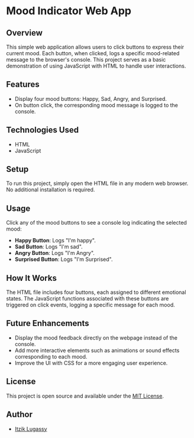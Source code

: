 # Mood Indicator Web App

## Overview
This simple web application allows users to click buttons to express their current mood. Each button, when clicked, logs a specific mood-related message to the browser's console. This project serves as a basic demonstration of using JavaScript with HTML to handle user interactions.

## Features
- Display four mood buttons: Happy, Sad, Angry, and Surprised.
- On button click, the corresponding mood message is logged to the console.

## Technologies Used
- HTML
- JavaScript

## Setup
To run this project, simply open the HTML file in any modern web browser. No additional installation is required.

## Usage
Click any of the mood buttons to see a console log indicating the selected mood:
- **Happy Button**: Logs "I'm happy".
- **Sad Button**: Logs "I'm sad".
- **Angry Button**: Logs "I'm Angry".
- **Surprised Button**: Logs "I'm Surprised".

## How It Works
The HTML file includes four buttons, each assigned to different emotional states. The JavaScript functions associated with these buttons are triggered on click events, logging a specific message for each mood.

## Future Enhancements
- Display the mood feedback directly on the webpage instead of the console.
- Add more interactive elements such as animations or sound effects corresponding to each mood.
- Improve the UI with CSS for a more engaging user experience.

## License
This project is open source and available under the [MIT License](LICENSE.md).

## Author
- [Itzik Lugassy](https://github.com/itziklugassy)

